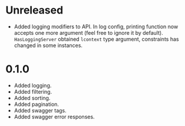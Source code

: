 Unreleased
=====
* Added logging modifiers to API.
  In log config, printing function now accepts one more argument
  (feel free to ignore it by default).
  `HasLoggingServer` obtained `lcontext` type argument, constraints has changed in some instances.

0.1.0
=====

* Added logging.
* Added filtering.
* Added sorting.
* Added pagination.
* Added swagger tags.
* Added swagger error responses.
